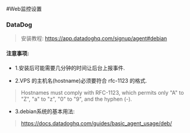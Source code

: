 #Web监控设置


### DataDog
>安装教程: https://app.datadoghq.com/signup/agent#debian

#### 注意事项:
* 1.安装后可能需要几分钟的时间让后台上报事件.

* 2.VPS 的主机名(hostname)必须要符合 rfc-1123 的格式.
>Hostnames must comply with RFC-1123, which permits only "A" to "Z", "a" to "z", "0" to "9", and the hyphen (-).

* 3.debian系统的基本用法:
>https://docs.datadoghq.com/guides/basic_agent_usage/deb/